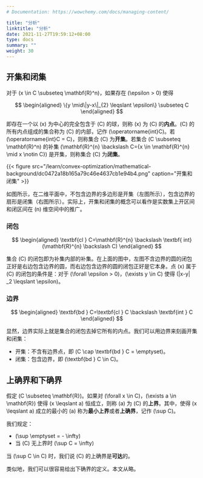 ```yaml
---
# Documentation: https://wowchemy.com/docs/managing-content/

title: "分析"
linktitle: "分析"
date: 2021-11-27T19:59:12+08:00
type: docs
summary: ""
weight: 30
---
```


<!--more-->

## 开集和闭集

对于 \(x \in C \subseteq \mathbf{R}^n\)，如果存在 \(\epsilon > 0\) 使得

$$
\begin{aligned}
\{y \mid\|y-x\|_{2} \leqslant \epsilon\} \subseteq C
\end{aligned}
$$

即存在一个以 \(x\) 为中心的完全包含于 \(C\) 的球，则称 \(x\) 为 \(C\) 的**内点**。\(C\) 的所有内点组成的集合称为 \(C\) 的内部，记作 \(\operatorname{int}C\)。若 \(\operatorname{int}C = C\)，则称集合 \(C\) 为**开集**。若集合 \(C \subseteq \mathbf{R}^n\) 的补集 \(\mathbf{R}^{n} \backslash C=\{x \in \mathbf{R}^{n} \mid x \notin C\}\) 是开集，则称集合 \(C\) 为**闭集**。

{{< figure src="/learn/convex-optimization/mathematical-background/dc0472a18b165a79c46e4637cb1e94b4.png" caption="开集和闭集" >}}

如图所示，在二维平面中，不包含边界的多边形是开集（左图所示），包含边界的扇形是闭集（右图所示）。实际上，开集和闭集的概念可以看作是实数集上开区间和闭区间在 \(n\) 维空间中的推广。

### 闭包

$$
\begin{aligned}
\textbf{cl } C=\mathbf{R}^{n} \backslash \textbf{ int}(\mathbf{R}^{n} \backslash C)
\end{aligned}
$$

集合 \(C\) 的闭包即为补集内部的补集。在上面的图中，左图不含边界的圆的闭包正好是右边包含边界的圆，而右边包含边界的圆的闭包正好是它本身。点 \(x\) 属于 \(C\) 的闭包的条件是：对于 \(\forall \epsilon > 0\)，\(\exists y \in C\) 使得 \(\|x-y\| _2 \leqslant \epsilon\)。

### 边界

$$
\begin{aligned}
\textbf{bd } C=\textbf{cl } C \backslash \textbf{int } C
\end{aligned}
$$

显然，边界实际上就是集合的闭包去掉它所有的内点。我们可以用边界来刻画开集和闭集：

- 开集：不含有边界点，即 \(C \cap \textbf{bd } C = \emptyset\)。
- 闭集：包含边界，即 \(\textbf{bd } C \in C\)。

## 上确界和下确界

假定 \(C \subseteq \mathbf{R}\)。如果对 \(\forall x \in C\)，\(\exists a \in \mathbf{R}\) 使得 \(x \leqslant a\) 恒成立，则称 \(a\) 为 \(C\) 的**上界**。其中，使得 \(x \leqslant a\) 成立的最小的 \(a\) 称为**最小上界**或者**上确界**，记作 \(\sup C\)。

我们规定：

- \(\sup \emptyset = - \infty\)
- 当 \(C\) 无上界时 \(\sup C = \infty\)

当 \(\sup C \in C\) 时，我们说 \(C\) 的上确界是**可达**的。

类似地，我们可以很容易给出下确界的定义。本文从略。
